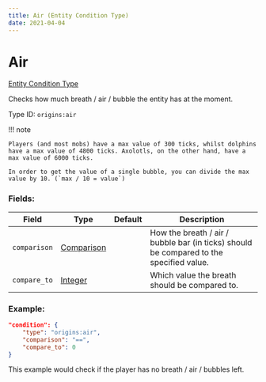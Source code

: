 ```yaml
---
title: Air (Entity Condition Type)
date: 2021-04-04
---
```


# Air

[Entity Condition Type](../entity_condition_types.md)

Checks how much breath / air / bubble the entity has at the moment.

Type ID: `origins:air`

!!! note

    Players (and most mobs) have a max value of 300 ticks, whilst dolphins have a max value of 4800 ticks. Axolotls, on the other hand, have a max value of 6000 ticks.

    In order to get the value of a single bubble, you can divide the max value by 10. (`max / 10 = value`)

### Fields:

Field  | Type | Default | Description
-------|------|---------|-------------
`comparison` | [Comparison](../data_types/comparison.md) | |  How the breath / air / bubble bar (in ticks) should be compared to the specified value.
`compare_to` | [Integer](../data_types/integer.md) | | Which value the breath should be compared to.

### Example:
```json
"condition": {
    "type": "origins:air",
    "comparison": "==",
    "compare_to": 0
}
```
This example would check if the player has no breath / air / bubbles left.

